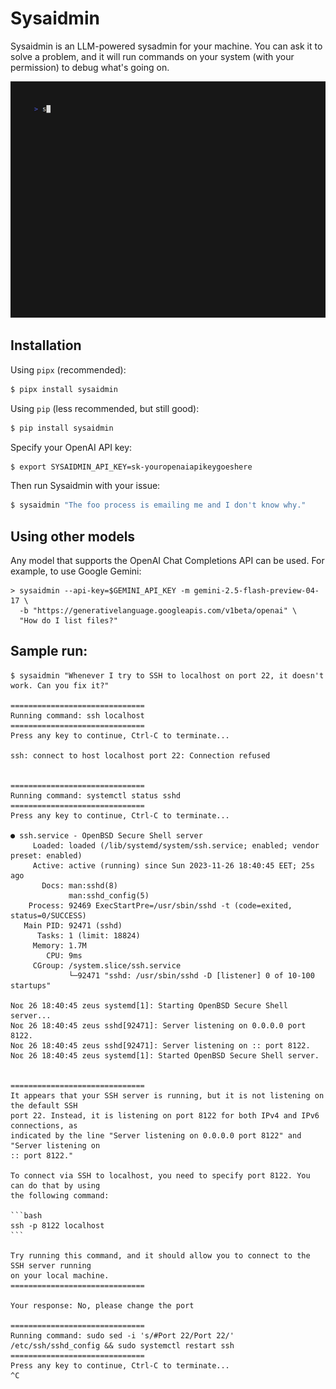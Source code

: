 # Sysaidmin

Sysaidmin is an LLM-powered sysadmin for your machine. You can ask it to solve
a problem, and it will run commands on your system (with your permission) to debug
what's going on.

![](misc/demo.gif)


## Installation

Using `pipx` (recommended):

```bash session
$ pipx install sysaidmin
```

Using `pip` (less recommended, but still good):

```bash session
$ pip install sysaidmin
```

Specify your OpenAI API key:

```bash session
$ export SYSAIDMIN_API_KEY=sk-youropenaiapikeygoeshere
```

Then run Sysaidmin with your issue:

```bash session
$ sysaidmin "The foo process is emailing me and I don't know why."
```

## Using other models

Any model that supports the OpenAI Chat Completions API can be used. For example, to use
Google Gemini:

```
> sysaidmin --api-key=$GEMINI_API_KEY -m gemini-2.5-flash-preview-04-17 \
  -b "https://generativelanguage.googleapis.com/v1beta/openai" \
  "How do I list files?"
```


## Sample run:

    $ sysaidmin "Whenever I try to SSH to localhost on port 22, it doesn't work. Can you fix it?"

    ==============================
    Running command: ssh localhost
    ==============================
    Press any key to continue, Ctrl-C to terminate...

    ssh: connect to host localhost port 22: Connection refused


    ==============================
    Running command: systemctl status sshd
    ==============================
    Press any key to continue, Ctrl-C to terminate...

    ● ssh.service - OpenBSD Secure Shell server
         Loaded: loaded (/lib/systemd/system/ssh.service; enabled; vendor preset: enabled)
         Active: active (running) since Sun 2023-11-26 18:40:45 EET; 25s ago
           Docs: man:sshd(8)
                 man:sshd_config(5)
        Process: 92469 ExecStartPre=/usr/sbin/sshd -t (code=exited, status=0/SUCCESS)
       Main PID: 92471 (sshd)
          Tasks: 1 (limit: 18824)
         Memory: 1.7M
            CPU: 9ms
         CGroup: /system.slice/ssh.service
                 └─92471 "sshd: /usr/sbin/sshd -D [listener] 0 of 10-100 startups"

    Νοε 26 18:40:45 zeus systemd[1]: Starting OpenBSD Secure Shell server...
    Νοε 26 18:40:45 zeus sshd[92471]: Server listening on 0.0.0.0 port 8122.
    Νοε 26 18:40:45 zeus sshd[92471]: Server listening on :: port 8122.
    Νοε 26 18:40:45 zeus systemd[1]: Started OpenBSD Secure Shell server.


    ==============================
    It appears that your SSH server is running, but it is not listening on the default SSH
    port 22. Instead, it is listening on port 8122 for both IPv4 and IPv6 connections, as
    indicated by the line "Server listening on 0.0.0.0 port 8122" and "Server listening on
    :: port 8122."

    To connect via SSH to localhost, you need to specify port 8122. You can do that by using
    the following command:

    ```bash
    ssh -p 8122 localhost
    ```

    Try running this command, and it should allow you to connect to the SSH server running
    on your local machine.
    ==============================

    Your response: No, please change the port

    ==============================
    Running command: sudo sed -i 's/#Port 22/Port 22/' /etc/ssh/sshd_config && sudo systemctl restart ssh
    ==============================
    Press any key to continue, Ctrl-C to terminate...
    ^C
